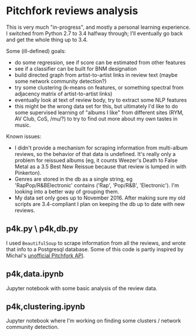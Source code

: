 # Pitchfork reviews analysis
This is very much "in-progress", and mostly a personal learning experience. I switched from Python 2.7 to 3.4 halfway through; I'll eventually go back and get the whole thing up to 3.4.

Some (ill-defined) goals:
- do some regression, see if score can be estimated from other features
- see if a classifier can be built for BNM designation
- build directed graph from artist-to-artist links in review text (maybe some network community detection?)
- try some clustering (k-means on features, or something spectral from adjacency matrix of artist-to-artist links)
- eventually look at text of review body, try to extract some NLP features
- this might be the wrong data set for this, but ultimately I'd like to do some supervised learning of "albums I like" from different sites (RYM, AV Club, CoS, /mu/?) to try to find out more about my own tastes in music. 

Known issues:
- I didn't provide a mechanism for scraping information from multi-album reviews, so the behavior of that data is undefined. It's really only a problem for reissued albums (eg, it counts Weezer's Death to False Metal as a 3.5 Best New Reissue because that review is lumped in with Pinkerton).
- Genres are stored in the db as a single string, eg 'RapPop/R&BElectronic' contains ('Rap', 'Pop/R&B', 'Electronic'). I'm looking into a better way of grouping them.
- My data set only goes up to November 2016. After making sure my old scripts are 3.4-compliant I plan on keeping the db up to date with new reviews.

## p4k.py \ p4k,db.py
I used `BeautifulSoup` to scrape information from all the reviews, and wrote that info to a Postgresql database.
Some of this code is partly inspired by Michal's [unofficial Pitchfork API](https://github.com/michalczaplinski/pitchfork).

## p4k,data.ipynb
Jupyter notebook with some basic analysis of the review data.

## p4k,clustering.ipynb
Jupyter notebook where I'm working on finding some clusters / network community detection.